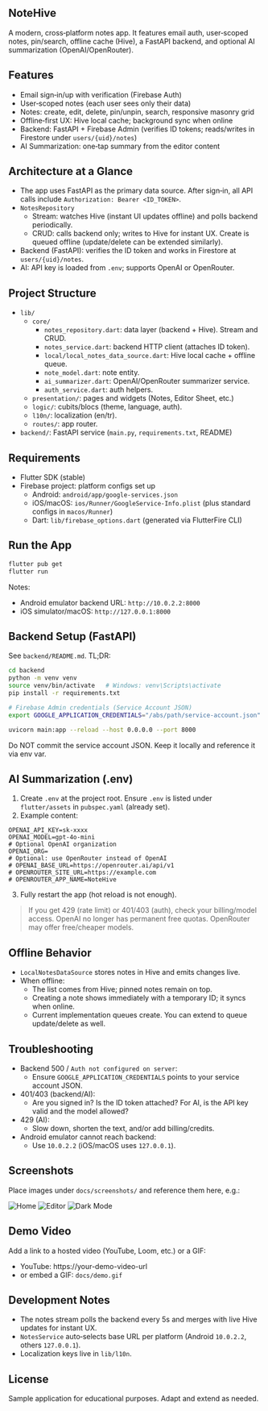 ## NoteHive

A modern, cross‑platform notes app. It features email auth, user‑scoped notes, pin/search, offline cache (Hive), a FastAPI backend, and optional AI summarization (OpenAI/OpenRouter).

## Features
- Email sign‑in/up with verification (Firebase Auth)
- User‑scoped notes (each user sees only their data)
- Notes: create, edit, delete, pin/unpin, search, responsive masonry grid
- Offline‑first UX: Hive local cache; background sync when online
- Backend: FastAPI + Firebase Admin (verifies ID tokens; reads/writes in Firestore under `users/{uid}/notes`)
- AI Summarization: one‑tap summary from the editor content

## Architecture at a Glance
- The app uses FastAPI as the primary data source. After sign‑in, all API calls include `Authorization: Bearer <ID_TOKEN>`.
- `NotesRepository`
  - Stream: watches Hive (instant UI updates offline) and polls backend periodically.
  - CRUD: calls backend only; writes to Hive for instant UX. Create is queued offline (update/delete can be extended similarly).
- Backend (FastAPI): verifies the ID token and works in Firestore at `users/{uid}/notes`.
- AI: API key is loaded from `.env`; supports OpenAI or OpenRouter.

## Project Structure
- `lib/`
  - `core/`
    - `notes_repository.dart`: data layer (backend + Hive). Stream and CRUD.
    - `notes_service.dart`: backend HTTP client (attaches ID token).
    - `local/local_notes_data_source.dart`: Hive local cache + offline queue.
    - `note_model.dart`: note entity.
    - `ai_summarizer.dart`: OpenAI/OpenRouter summarizer service.
    - `auth_service.dart`: auth helpers.
  - `presentation/`: pages and widgets (Notes, Editor Sheet, etc.)
  - `logic/`: cubits/blocs (theme, language, auth).
  - `l10n/`: localization (en/tr).
  - `routes/`: app router.
- `backend/`: FastAPI service (`main.py`, `requirements.txt`, README)

## Requirements
- Flutter SDK (stable)
- Firebase project: platform configs set up
  - Android: `android/app/google-services.json`
  - iOS/macOS: `ios/Runner/GoogleService-Info.plist` (plus standard configs in `macos/Runner`)
  - Dart: `lib/firebase_options.dart` (generated via FlutterFire CLI)

## Run the App
```bash
flutter pub get
flutter run
```
Notes:
- Android emulator backend URL: `http://10.0.2.2:8000`
- iOS simulator/macOS: `http://127.0.0.1:8000`

## Backend Setup (FastAPI)
See `backend/README.md`. TL;DR:
```bash
cd backend
python -m venv venv
source venv/bin/activate   # Windows: venv\Scripts\activate
pip install -r requirements.txt

# Firebase Admin credentials (Service Account JSON)
export GOOGLE_APPLICATION_CREDENTIALS="/abs/path/service-account.json"

uvicorn main:app --reload --host 0.0.0.0 --port 8000
```
Do NOT commit the service account JSON. Keep it locally and reference it via env var.

## AI Summarization (.env)
1) Create `.env` at the project root. Ensure `.env` is listed under `flutter/assets` in `pubspec.yaml` (already set).
2) Example content:
```
OPENAI_API_KEY=sk-xxxx
OPENAI_MODEL=gpt-4o-mini
# Optional OpenAI organization
OPENAI_ORG=
# Optional: use OpenRouter instead of OpenAI
# OPENAI_BASE_URL=https://openrouter.ai/api/v1
# OPENROUTER_SITE_URL=https://example.com
# OPENROUTER_APP_NAME=NoteHive
```
3) Fully restart the app (hot reload is not enough).

> If you get 429 (rate limit) or 401/403 (auth), check your billing/model access. OpenAI no longer has permanent free quotas. OpenRouter may offer free/cheaper models.

## Offline Behavior
- `LocalNotesDataSource` stores notes in Hive and emits changes live.
- When offline:
  - The list comes from Hive; pinned notes remain on top.
  - Creating a note shows immediately with a temporary ID; it syncs when online.
  - Current implementation queues create. You can extend to queue update/delete as well.

## Troubleshooting
- Backend 500 / `Auth not configured on server`:
  - Ensure `GOOGLE_APPLICATION_CREDENTIALS` points to your service account JSON.
- 401/403 (backend/AI):
  - Are you signed in? Is the ID token attached? For AI, is the API key valid and the model allowed?
- 429 (AI):
  - Slow down, shorten the text, and/or add billing/credits.
- Android emulator cannot reach backend:
  - Use `10.0.2.2` (iOS/macOS uses `127.0.0.1`).

## Screenshots
Place images under `docs/screenshots/` and reference them here, e.g.:

![Home](docs/screenshots/home.png)
![Editor](docs/screenshots/editor.png)
![Dark Mode](docs/screenshots/dark.png)

## Demo Video
Add a link to a hosted video (YouTube, Loom, etc.) or a GIF:

- YouTube: https://your-demo-video-url
- or embed a GIF: `docs/demo.gif`

## Development Notes
- The notes stream polls the backend every 5s and merges with live Hive updates for instant UX.
- `NotesService` auto‑selects base URL per platform (Android `10.0.2.2`, others `127.0.0.1`).
- Localization keys live in `lib/l10n`.

## License
Sample application for educational purposes. Adapt and extend as needed.
